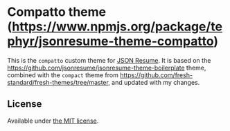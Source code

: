 # Compatto theme (https://www.npmjs.org/package/tephyr/jsonresume-theme-compatto)

This is the ``compatto`` custom theme for [JSON Resume](http://jsonresume.org/).  It is based on the https://github.com/jsonresume/jsonresume-theme-boilerplate theme, combined with the ``compact`` theme from https://github.com/fresh-standard/fresh-themes/tree/master, and updated with my changes.

## License

Available under [the MIT license](http://mths.be/mit).
